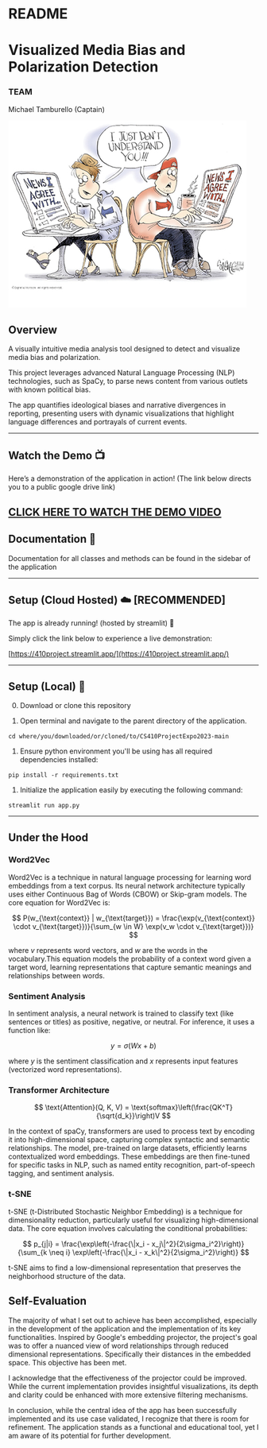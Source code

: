# README

# ****Visualized Media Bias and Polarization Detection****

### TEAM

Michael Tamburello (Captain)

![Untitled](./bias_image.jpeg)

## **Overview**

A visually intuitive media analysis tool designed 
to detect and visualize media bias and polarization.

This project leverages advanced Natural Language Processing (NLP) 
technologies, such as SpaCy, to parse news content from various 
outlets with known political bias. 

The app quantifies ideological biases and narrative divergences
in reporting, presenting users with dynamic visualizations that
highlight language differences and portrayals of current events.


---



## Watch the Demo 📺
Here’s a demonstration of the application in action!
(The link below directs you to a public google drive link)  

[CLICK HERE TO WATCH THE DEMO VIDEO](https://drive.google.com/file/d/1KT-lymmRFjhcGkJhKsq-jSIljQvS_jmL/view)
---

## Documentation 📘

Documentation for all classes and methods can be found in the sidebar of the application 

---

## **Setup (Cloud Hosted) ☁️ [RECOMMENDED]**

The app is already running! (hosted by streamlit) 🎉

Simply click the link below to experience a live demonstration:

[https://410project.streamlit.app/](https://410project.streamlit.app/)

---

## **Setup (Local) 📜**

0. Download or clone this repository


1. Open terminal and navigate to the parent directory of the application.

```
cd where/you/downloaded/or/cloned/to/CS410ProjectExpo2023-main
```

1. Ensure python environment you'll be using has all required dependencies installed:

```
pip install -r requirements.txt
```

1. Initialize the application easily by executing the following command:

```
streamlit run app.py
```

---

## Under the Hood

### Word2Vec

Word2Vec is a technique in natural language processing for learning word embeddings from a text corpus.
Its neural network architecture typically uses either 
Continuous Bag of Words (CBOW) or Skip-gram models. 
The core equation for Word2Vec is:


$$
P(w_{\text{context}} | w_{\text{target}}) = \frac{\exp(v_{\text{context}} \cdot v_{\text{target}})}{\sum_{w \in W} \exp(v_w \cdot v_{\text{target}})}
$$

where *v* represents word vectors, and *w* are the words in the vocabulary.This equation models the probability of a context word given a target word, learning representations that capture semantic meanings and relationships between words.

### Sentiment Analysis

In sentiment analysis, a neural network is trained to 
classify text (like sentences or titles) as positive, negative, 
or neutral. For inference, it uses a function like:

$$
y = \sigma(Wx + b)
$$

 where *y*
is the sentiment classification and  *x* represents input features (vectorized word representations).
### Transformer Architecture

$$
\text{Attention}(Q, K, V) = \text{softmax}\left(\frac{QK^T}{\sqrt{d_k}}\right)V
$$

In the context of spaCy, transformers are used to process text by encoding it into high-dimensional space, capturing complex syntactic and semantic relationships. The model, pre-trained on large datasets, efficiently learns contextualized word embeddings. These embeddings are then fine-tuned for specific tasks in NLP, such as named entity recognition, part-of-speech tagging, and sentiment analysis.

### t-SNE

t-SNE (t-Distributed Stochastic Neighbor Embedding) is a technique for dimensionality reduction, particularly useful for visualizing high-dimensional data. The core equation involves calculating the conditional probabilities:

$$
p_{j|i} = \frac{\exp\left(-\frac{\|x_i - x_j\|^2}{2\sigma_i^2}\right)}{\sum_{k \neq i} \exp\left(-\frac{\|x_i - x_k\|^2}{2\sigma_i^2}\right)}
$$

t-SNE aims to find a low-dimensional representation that preserves the neighborhood structure of the data.

## Self-Evaluation

The majority of what I set out to achieve has been accomplished, especially in the development of the application and the implementation of its key functionalities. Inspired by Google's embedding projector, the project's goal was to offer a nuanced view of word relationships through reduced dimensional representations. Specifically their distances in the embedded space. This objective has been met.

I acknowledge that the effectiveness of the projector could be improved. While the current implementation provides insightful visualizations, its depth and clarity could be enhanced with more extensive filtering mechanisms.

In conclusion, while the central idea of the app has been successfully implemented and its use case validated, I recognize that there is room for refinement. The application stands as a functional and educational tool, yet I am aware of its potential for further development.
